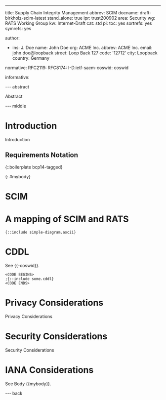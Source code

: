 ---
title: Supply Chain Integrity Management
abbrev: SCIM
docname: draft-birkholz-scim-latest
stand_alone: true
ipr: trust200902
area: Security
wg: RATS Working Group
kw: Internet-Draft
cat: std
pi:
  toc: yes
  sortrefs: yes
  symrefs: yes

author:
- ins: J. Doe
  name: John Doe
  org: ACME Inc.
  abbrev: ACME Inc.
  email: john.doe@loopback
  street: Loop Back 127
  code: '12712'
  city: Loopback
  country: Germany

normative:
  RFC2119:
  RFC8174:
  I-D.ietf-sacm-coswid: coswid

informative:

--- abstract

Abstract

--- middle

# Introduction

Introduction

## Requirements Notation

{::boilerplate bcp14-tagged}

{: #mybody}
# SCIM

# A mapping of SCIM and RATS

~~~~
{::include simple-diagram.ascii}
~~~~

# CDDL

See {{-coswid}}.

~~~~ CDDL
<CODE BEGINS>
;{::include some.cddl}
<CODE ENDS>
~~~~

# Privacy Considerations

Privacy Considerations

# Security Considerations

Security Considerations

# IANA Considerations

See Body {{mybody}}.

--- back
